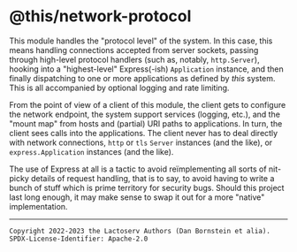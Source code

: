 @this/network-protocol
======================

This module handles the "protocol level" of the system. In this case, this means
handling connections accepted from server sockets, passing through high-level
protocol handlers (such as, notably, `http.Server`), hooking into a
"highest-level" Express(-ish) `Application` instance, and then finally
dispatching to one or more applications as defined by _this_ system. This is all
accompanied by optional logging and rate limiting.

From the point of view of a client of this module, the client gets to configure
the network endpoint, the system support services (logging, etc.), and the
"mount map" from hosts and (partial) URI paths to applications. In turn, the
client sees calls into the applications. The client never has to deal directly
with network connections, `http` or `tls` `Server` instances (and the like), or
`express.Application` instances (and the like).

The use of Express at all is a tactic to avoid re&iuml;mplementing all sorts of
nit-picky details of request handling, that is to say, to avoid having to
write a bunch of stuff which is prime territory for security bugs. Should this
project last long enough, it may make sense to swap it out for a more "native"
implementation.

- - - - - - - - - -
```
Copyright 2022-2023 the Lactoserv Authors (Dan Bornstein et alia).
SPDX-License-Identifier: Apache-2.0
```
